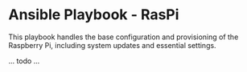 # Ansible Playbook - RasPi

This playbook handles the base configuration and provisioning of the Raspberry Pi, including system updates and essential settings.

... todo ...
